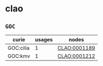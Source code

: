 # clao

## `GOC`

| curie     |   usages | nodes                                               |
|-----------|----------|-----------------------------------------------------|
| GOC:cilia |        1 | [CLAO:0001189](https://bioregistry.io/CLAO:0001189) |
| GOC:kmv   |        1 | [CLAO:0001212](https://bioregistry.io/CLAO:0001212) |

